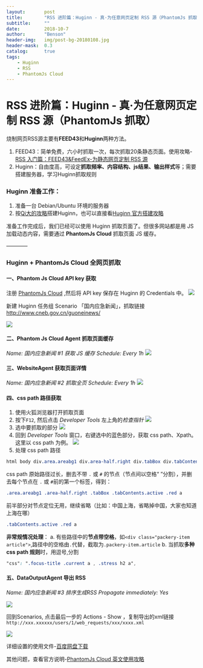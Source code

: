 ```yaml
---
layout:       post
title:        "RSS 进阶篇：Huginn - 真·为任意网页定制 RSS 源（PhantomJs 抓取）"
subtitle:     ""
date:         2018-10-7
author:       "Benson"
header-img:   img/post-bg-20180108.jpg
header-mask:  0.3
catalog:      true
tags:
    - Huginn
    - RSS
    - PhantomJs Cloud
---
```

# RSS 进阶篇：Huginn - 真·为任意网页定制 RSS 源（PhantomJs 抓取）

烧制网页RSS源主要有**FEED43**和**Huginn**两种方法。
1. FEED43：简单免费，六小时抓取一次，每次抓取20条静态页面。使用攻略-[RSS 入门篇：FEED43&FeedEx-为静态网页定制 RSS 源](https://zhuanlan.zhihu.com/p/26511654)
2. Huginn：自由度高，可设定**抓取频率、内容结构、js结果、输出样式**等；需要搭建服务器，学习Huginn抓取规则


### **Huginn 准备工作**：

1. 准备一台 Debian/Ubuntu 环境的服务器
2. 按[Qi大的攻略](https://wzfou.com/huginn/)搭建Huginn，也可以直接看[Huginn 官方搭建攻略](https://github.com/huginn/huginn/blob/master/doc/manual/installation.md)

准备工作完成后，我们已经可以使用 Huginn 抓取页面了。但很多网站都是用 JS 加载动态内容，需要通过 **PhantomJs Cloud** 抓取页面 JS 缓存。

————

### Huginn + PhantomJs Cloud 全网页抓取

#### 一、Phantom Js Cloud API key 获取
注册 [PhantomJs Cloud](https://phantomjscloud.com/) ,然后将 API key 保存在 Huginn 的 Credentials 中。
![](http://tc.seoipo.com/20181006010447.png)

新建 Huginn 任务组 Scenario 「国内应急新闻」，抓取链接 http://www.cneb.gov.cn/guoneinews/

![](http://tc.seoipo.com/20181008131549.png)

####  二、Phantom Js Cloud Agent 抓取页面缓存

   *Name: 国内应急新闻 #1 获取 JS 缓存*
   *Schedule: Every 1h*
![](http://tc.seoipo.com/20181008111704.png)

####  三、WebsiteAgent 获取页面详情
   *Name: 国内应急新闻 #2 抓取全页*
   *Schedule: Every 1h*
![](http://tc.seoipo.com/20181008112658.png)

####  四、css path 路径获取
1. 使用火狐浏览器打开抓取页面
2. 按下`F12`, 然后点击 *Developer Tools* 左上角的*检查指针*
![](http://tc.seoipo.com/20181008114911.png)
3. 选中要抓取的部分
![](http://tc.seoipo.com/20181008113925.png)
4. 回到 *Developer Tools* 窗口，右键选中的蓝色部分，获取 css path、Xpath。这里以 css path 为例。
![](http://tc.seoipo.com/20181008114207.png)
5. 处理 css path 路径
```css
html body div.area.areabg1 div.area-half.right div.tabBox div.tabContents.active table tbody tr td.red a
```
css path 原始路径过长，删去不带 `.` 或 `#` 的节点（节点间以空格“ ”分割），并删去每个节点在 `.` 或 `#`前的第一个标签，得到：
```css
.area.areabg1 .area-half.right .tabBox .tabContents.active .red a
```
前半部分对节点定位无用，继续省略（比如：中国上海，省略掉中国，大家也知道上海在哪）
```css
.tabContents.active .red a
```
**非常规情况处理**：
a. 有些路径中的**节点带空格**，如`<div class="packery-item article">`,路径中的空格由`.`代替，截取为`.packery-item.article`
b. 当抓取**多种 css path 规则**时，用逗号,分割
```css
"css": ".focus-title .current a , .stress h2 a",
```

#### 五、DataOutputAgent 导出 RSS

   *Name: 国内应急新闻 #3 排序生成RSS*
   **Propagate immediately*: Yes*

![](http://tc.seoipo.com/20181008130943.png)

回到Scenarios, 点击最后一步的 Actions - Show ，复制导出的xml链接 `http://xxx.xxxxxx/users/1/web_requests/xxx/xxxx.xml`

![](http://tc.seoipo.com/20181008131059.png)

详细设置的使用文件-[百度网盘下载](https://pan.baidu.com/s/1JdsFkLN9kczR9C92tKi83A)

其他问题，查看官方说明-[PhantomJs Cloud 英文使用攻略](https://github.com/huginn/huginn/wiki/Browser-Emulation-Using-PhantomJs-Cloud)

